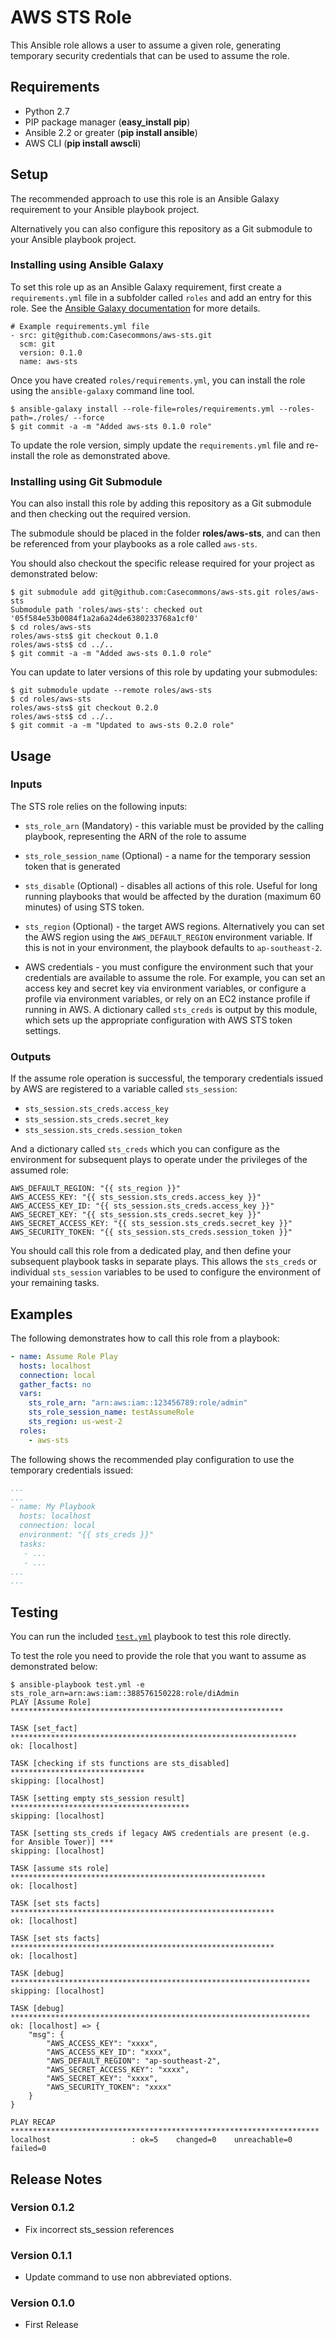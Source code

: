 # AWS STS Role

This Ansible role allows a user to assume a given role, generating temporary security credentials that can be used to assume the role.

## Requirements

- Python 2.7
- PIP package manager (**easy_install pip**)
- Ansible 2.2 or greater (**pip install ansible**)
- AWS CLI (**pip install awscli**)

## Setup

The recommended approach to use this role is an Ansible Galaxy requirement to your Ansible playbook project.

Alternatively you can also configure this repository as a Git submodule to your Ansible playbook project. 

### Installing using Ansible Galaxy

To set this role up as an Ansible Galaxy requirement, first create a `requirements.yml` file in a subfolder called `roles` and add an entry for this role.  See the [Ansible Galaxy documentation](http://docs.ansible.com/ansible/galaxy.html#installing-multiple-roles-from-a-file) for more details.

```
# Example requirements.yml file
- src: git@github.com:Casecommons/aws-sts.git
  scm: git
  version: 0.1.0
  name: aws-sts
```

Once you have created `roles/requirements.yml`, you can install the role using the `ansible-galaxy` command line tool.

```
$ ansible-galaxy install --role-file=roles/requirements.yml --roles-path=./roles/ --force
$ git commit -a -m "Added aws-sts 0.1.0 role"
```

To update the role version, simply update the `requirements.yml` file and re-install the role as demonstrated above.

### Installing using Git Submodule

You can also install this role by adding this repository as a Git submodule and then checking out the required version.

The submodule should be placed in the folder **roles/aws-sts**, and can then be referenced from your playbooks as a role called `aws-sts`.

You should also checkout the specific release required for your project as demonstrated below:

```
$ git submodule add git@github.com:Casecommons/aws-sts.git roles/aws-sts
Submodule path 'roles/aws-sts': checked out '05f584e53b0084f1a2a6a24de6380233768a1cf0'
$ cd roles/aws-sts
roles/aws-sts$ git checkout 0.1.0
roles/aws-sts$ cd ../..
$ git commit -a -m "Added aws-sts 0.1.0 role"
```

You can update to later versions of this role by updating your submodules:

```
$ git submodule update --remote roles/aws-sts
$ cd roles/aws-sts
roles/aws-sts$ git checkout 0.2.0
roles/aws-sts$ cd ../..
$ git commit -a -m "Updated to aws-sts 0.2.0 role"
```
## Usage

### Inputs

The STS role relies on the following inputs:

- `sts_role_arn` (Mandatory) - this variable must be provided by the calling playbook, representing the ARN of the role to assume

- `sts_role_session_name` (Optional) - a name for the temporary session token that is generated

- `sts_disable` (Optional) - disables all actions of this role.  Useful for long running playbooks that would be affected by the duration (maximum 60 minutes) of using STS token.

- `sts_region` (Optional) - the target AWS regions.  Alternatively you can set the AWS region using the `AWS_DEFAULT_REGION` environment variable.  If this is not in your environment, the playbook defaults to `ap-southeast-2`.

- AWS credentials - you must configure the environment such that your credentials are available to assume the role.  For example, you can set an access key and secret key via environment variables, or configure a profile via environment variables, or rely on an EC2 instance profile if running in AWS.  A dictionary called `sts_creds` is output by this module, which sets up the appropriate configuration with AWS STS token settings.

### Outputs

If the assume role operation is successful, the temporary credentials issued by AWS are registered to a variable called `sts_session`:

- `sts_session.sts_creds.access_key`
- `sts_session.sts_creds.secret_key`
- `sts_session.sts_creds.session_token`

And a dictionary called `sts_creds` which you can configure as the environment for subsequent plays to operate under the privileges of the assumed role:

```
AWS_DEFAULT_REGION: "{{ sts_region }}"
AWS_ACCESS_KEY: "{{ sts_session.sts_creds.access_key }}"
AWS_ACCESS_KEY_ID: "{{ sts_session.sts_creds.access_key }}"
AWS_SECRET_KEY: "{{ sts_session.sts_creds.secret_key }}"
AWS_SECRET_ACCESS_KEY: "{{ sts_session.sts_creds.secret_key }}"
AWS_SECURITY_TOKEN: "{{ sts_session.sts_creds.session_token }}"
```

You should call this role from a dedicated play, and then define your subsequent playbook tasks in separate plays.  This allows the `sts_creds` or individual `sts_session` variables to be used to configure the environment of your remaining tasks.


## Examples

The following demonstrates how to call this role from a playbook:

```yaml
- name: Assume Role Play
  hosts: localhost
  connection: local
  gather_facts: no
  vars:
    sts_role_arn: "arn:aws:iam::123456789:role/admin"
    sts_role_session_name: testAssumeRole
    sts_region: us-west-2
  roles:
    - aws-sts
```

The following shows the recommended play configuration to use the temporary credentials issued:

```yaml
...
...
- name: My Playbook
  hosts: localhost
  connection: local
  environment: "{{ sts_creds }}"
  tasks:
   - ...
   - ...
...
...
```

## Testing

You can run the included [`test.yml`](./test.yml) playbook to test this role directly.

To test the role you need to provide the role that you want to assume as demonstrated below:

```
$ ansible-playbook test.yml -e sts_role_arn=arn:aws:iam::388576150228:role/diAdmin
PLAY [Assume Role] *************************************************************

TASK [set_fact] ****************************************************************
ok: [localhost]

TASK [checking if sts functions are sts_disabled] ******************************
skipping: [localhost]

TASK [setting empty sts_session result] ****************************************
skipping: [localhost]

TASK [setting sts_creds if legacy AWS credentials are present (e.g. for Ansible Tower)] ***
skipping: [localhost]

TASK [assume sts role] *********************************************************
ok: [localhost]

TASK [set sts facts] ***********************************************************
ok: [localhost]

TASK [set sts facts] ***********************************************************
ok: [localhost]

TASK [debug] *******************************************************************
skipping: [localhost]

TASK [debug] *******************************************************************
ok: [localhost] => {
    "msg": {
        "AWS_ACCESS_KEY": "xxxx",
        "AWS_ACCESS_KEY_ID": "xxxx",
        "AWS_DEFAULT_REGION": "ap-southeast-2",
        "AWS_SECRET_ACCESS_KEY": "xxxx",
        "AWS_SECRET_KEY": "xxxx",
        "AWS_SECURITY_TOKEN": "xxxx"
    }
}

PLAY RECAP *********************************************************************
localhost                  : ok=5    changed=0    unreachable=0    failed=0
```

## Release Notes

### Version 0.1.2

- Fix incorrect sts_session references

### Version 0.1.1

- Update command to use non abbreviated options.

### Version 0.1.0

- First Release